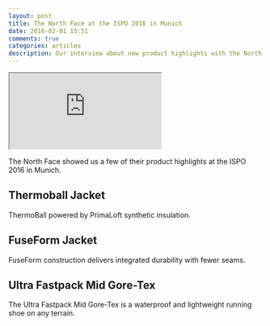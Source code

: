 ```yaml
---
layout: post
title: The North Face at the ISPO 2016 in Munich
date: 2016-02-01 15:51
comments: true
categories: articles
description: Our interview about new product highlights with the North Face at the ISPO 2016 in Munich
---
```

<div class="embed-responsive embed-responsive-16by9">
  <iframe class="embed-responsive-item" src="https://www.youtube.com/embed/wyDGxoLAQ6w"></iframe>
</div>

The North Face showed us a few of their product highlights at the ISPO 2016 in Munich.
<!--more-->

## Thermoball Jacket
ThermoBall powered by PrimaLoft synthetic insulation.

## FuseForm Jacket
FuseForm construction delivers integrated durability with fewer seams.

## Ultra Fastpack Mid Gore-Tex
The Ultra Fastpack Mid Gore-Tex is a waterproof and lightweight running shoe on any terrain.
